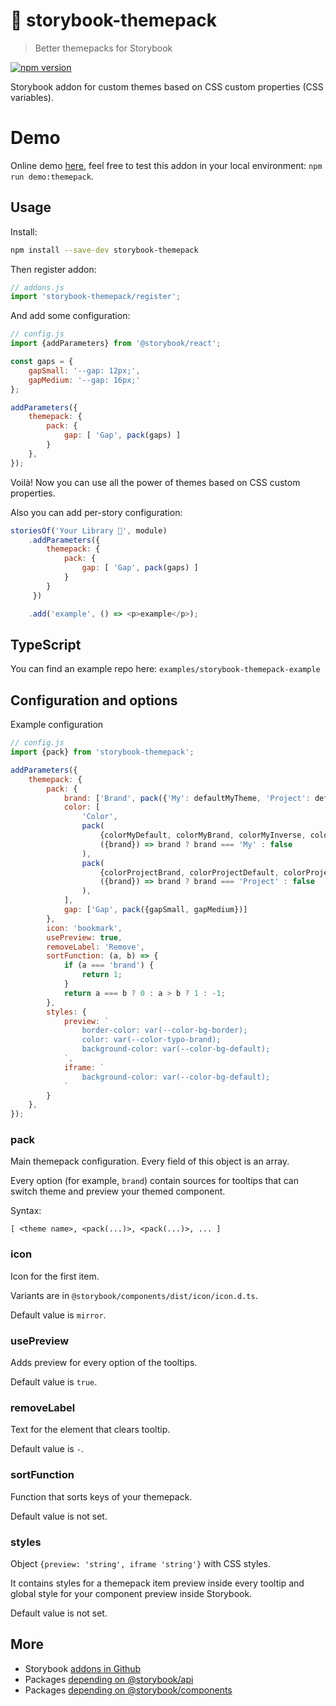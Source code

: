# 🎨 storybook-themepack
> Better themepacks for Storybook

[![npm version](https://badge.fury.io/js/storybook-themepack.svg)](https://badge.fury.io/js/storybook-themepack)

Storybook addon for custom themes based on CSS custom properties (CSS variables).

# Demo
Online demo [here](https://hcz.github.io/storybook-addons/), feel free to test this addon in your local environment: `npm run demo:themepack`.

## Usage

Install:
```bash
npm install --save-dev storybook-themepack
```

Then register addon:

```javascript
// addons.js
import 'storybook-themepack/register';
```

And add some configuration:
```javascript
// config.js
import {addParameters} from '@storybook/react';

const gaps = {
    gapSmall: '--gap: 12px;',
    gapMedium: '--gap: 16px;'
};

addParameters({
	themepack: {
		pack: {
            gap: [ 'Gap', pack(gaps) ]
        }
	},
});

```

Voilà! Now you can use all the power of themes based on CSS custom properties.

Also you can add per-story configuration:

```javascript
storiesOf('Your Library 🎨', module)
	.addParameters({
        themepack: {
            pack: {
                gap: [ 'Gap', pack(gaps) ]
            }
        }
     })

	.add('example', () => <p>example</p>);
```

## TypeScript

You can find an example repo here: `examples/storybook-themepack-example`

## Configuration and options

Example configuration

```javascript
// config.js
import {pack} from 'storybook-themepack';

addParameters({
	themepack: {
		pack: {
            brand: ['Brand', pack({'My': defaultMyTheme, 'Project': defaultProjectTheme})],
            color: [
                'Color',
                pack(
                    {colorMyDefault, colorMyBrand, colorMyInverse, colorMySuccess},
                    ({brand}) => brand ? brand === 'My' : false
                ),
                pack(
                    {colorProjectBrand, colorProjectDefault, colorProjectInverse, colorProjectSuccess},
                    ({brand}) => brand ? brand === 'Project' : false
                ),
            ],
            gap: ['Gap', pack({gapSmall, gapMedium})]
        },
		icon: 'bookmark',
		usePreview: true,
		removeLabel: 'Remove',
		sortFunction: (a, b) => {
			if (a === 'brand') {
				return 1;
			}
			return a === b ? 0 : a > b ? 1 : -1;
		},
		styles: {
			preview: `
				border-color: var(--color-bg-border);
				color: var(--color-typo-brand);
				background-color: var(--color-bg-default);
			`,
			iframe: `
				background-color: var(--color-bg-default);
			`
		}
	},
});
```

### pack
Main themepack configuration. Every field of this object is an array.

Every option (for example, `brand`) contain sources for tooltips that can switch theme and preview your themed component.

Syntax:
````
[ <theme name>, <pack(...)>, <pack(...)>, ... ]
````

### icon
Icon for the first item.

Variants are in `@storybook/components/dist/icon/icon.d.ts`.

Default value is `mirror`.

### usePreview
Adds preview for every option of the tooltips.

Default value is `true`.

### removeLabel
Text for the element that clears tooltip.

Default value is `-`.

### sortFunction
Function that sorts keys of your themepack.

Default value is not set.

### styles
Object `{preview: 'string', iframe 'string'}` with CSS styles.

It contains styles for a themepack item preview inside every tooltip and global style for your component preview inside Storybook.

Default value is not set.

## More

- Storybook [addons in Github](https://github.com/search?l=TypeScript&o=desc&q=storybook+addon&s=stars&type=Repositories)
- Packages [depending on @storybook/api](https://www.npmjs.com/browse/depended/@storybook/api)
- Packages [depending on @storybook/components](https://www.npmjs.com/browse/depended/@storybook/components)
